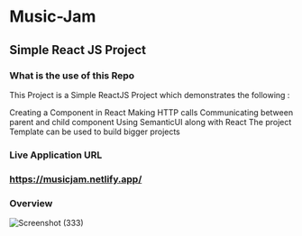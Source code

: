 # Music-Jam

## Simple React JS Project
### What is the use of this Repo
This Project is a Simple ReactJS Project which demonstrates the following :

Creating a Component in React
Making HTTP calls 
Communicating between parent and child component
Using SemanticUI along with React
The project Template can be used to build bigger projects
### Live Application URL
### https://musicjam.netlify.app/
### Overview
![Screenshot (333)](https://user-images.githubusercontent.com/71606731/113878206-0609cb00-97d7-11eb-8553-dddd482ed2fd.png)


